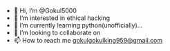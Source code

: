 - 👋 Hi, I’m @Gokul5000
- 👀 I’m interested in ethical hacking 
- 🌱 I’m currently learning python(unofficially)...
- 💞️ I’m looking to collaborate on 
- 📫 How to reach me  gokulgokulking959@gmail.com

<!---
Gokul5000/Gokul5000 is a ✨ special ✨ repository because its `README.md` (this file) appears on your GitHub profile.
You can click the Preview link to take a look at your changes.
--->

